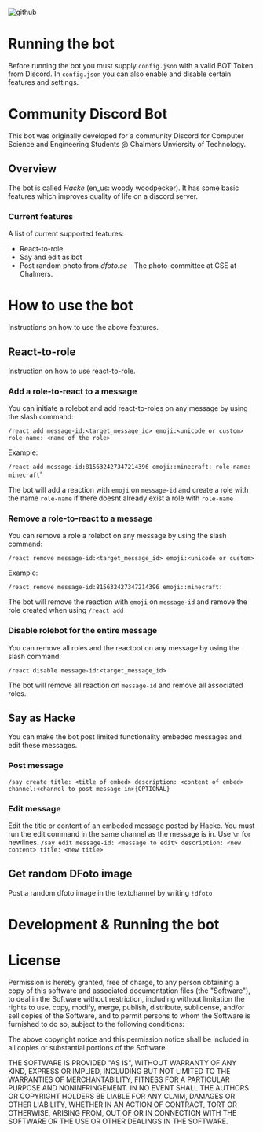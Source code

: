 ![github](https://user-images.githubusercontent.com/42417723/109477305-29bf5000-7a78-11eb-903b-6a07bef23fc8.png)

# Running the bot
Before running the bot you must supply `config.json` with a valid BOT Token from Discord. In `config.json` you can also enable and disable certain features and settings.

# Community Discord Bot

This bot was originally developed for a community Discord for Computer Science and Engineering Students @ Chalmers Unviersity of Technology.

## Overview
The bot is called _Hacke_ (en_us: woody woodpecker). It has some basic features which improves quality of life on a discord server.

### Current features
A list of current supported features:

- React-to-role
- Say and edit as bot
- Post random photo from _dfoto.se_ - The photo-committee at CSE at Chalmers.

# How to use the bot
Instructions on how to use the above features.

## React-to-role
Instruction on how to use react-to-role.

### Add a role-to-react to a message
You can initiate a rolebot and add react-to-roles on any message by using the slash command:

`/react add message-id:<target_message_id> emoji:<unicode or custom> role-name: <name of the role>`

Example:

`/react add message-id:815632427347214396 emoji::minecraft: role-name: minecraft`'

The bot will add a reaction with `emoji` on `message-id` and create a role with the name `role-name` if there doesnt already exist a role with `role-name`

### Remove a role-to-react to a message
You can remove a role a rolebot on any message by using the slash command:

`/react remove message-id:<target_message_id> emoji:<unicode or custom>`

Example:

`/react remove message-id:815632427347214396 emoji::minecraft:`

The bot will remove the reaction with `emoji` on `message-id` and remove the role created when using `/react add`

### Disable rolebot for the entire message
You can remove all roles and the reactbot on any message by using the slash command:

`/react disable message-id:<target_message_id>`

The bot will remove all reaction on `message-id` and remove all associated roles.

## Say as Hacke
You can make the bot post limited functionality embeded messages and edit these messages.

### Post message

`/say create title: <title of embed> description: <content of embed> channel:<channel to post message in>{OPTIONAL} `

### Edit message
Edit the title or content of an embeded message posted by Hacke. You must run the edit command in the same channel as the message is in. Use `\n` for newlines.
`/say edit message-id: <message to edit> description: <new content> title: <new title>`

## Get random DFoto image
Post a random dfoto image in the textchannel by writing `!dfoto`

# Development & Running the bot

# License
Permission is hereby granted, free of charge, to any person obtaining
a copy of this software and associated documentation files (the
"Software"), to deal in the Software without restriction, including
without limitation the rights to use, copy, modify, merge, publish,
distribute, sublicense, and/or sell copies of the Software, and to
permit persons to whom the Software is furnished to do so, subject to
the following conditions:

The above copyright notice and this permission notice shall be
included in all copies or substantial portions of the Software.

THE SOFTWARE IS PROVIDED "AS IS", WITHOUT WARRANTY OF ANY KIND,
EXPRESS OR IMPLIED, INCLUDING BUT NOT LIMITED TO THE WARRANTIES OF
MERCHANTABILITY, FITNESS FOR A PARTICULAR PURPOSE AND
NONINFRINGEMENT. IN NO EVENT SHALL THE AUTHORS OR COPYRIGHT HOLDERS BE
LIABLE FOR ANY CLAIM, DAMAGES OR OTHER LIABILITY, WHETHER IN AN ACTION
OF CONTRACT, TORT OR OTHERWISE, ARISING FROM, OUT OF OR IN CONNECTION
WITH THE SOFTWARE OR THE USE OR OTHER DEALINGS IN THE SOFTWARE.
